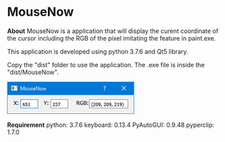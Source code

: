 # MouseNow
**About**
MouseNow is a application that will display the curent coordinate of the cursor including the RGB of the pixel imitating the feature in paint.exe.

This application is developed using python 3.7.6 and Qt5 library.

Copy the "dist" folder to use the application.
The .exe file is inside the "dist/MouseNow". 

![alt text](https://github.com/Alif22/MouseNow/blob/master/screenshot.PNG "Screenshot")

**Requirement**
python: 3.7.6
keyboard: 0.13.4
PyAutoGUI: 0.9.48
pyperclip: 1.7.0